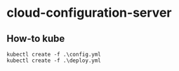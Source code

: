 ﻿# cloud-configuration-server

## How-to kube
    kubectl create -f .\config.yml
    kubectl create -f .\deploy.yml
